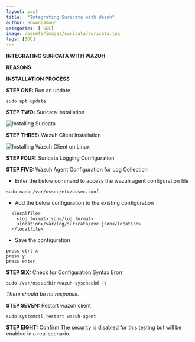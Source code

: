 ```yaml
---
layout: post
title:  "Integrating Suricata with Wazuh"
author: Snowdiamond
categories: [ SOC]
image: /assets/images/suricata/suricata.jpg
tags: [SOC]
---
```

**INTEGRATING SURICATA WITH WAZUH**

**REASONS**

**INSTALLATION PROCESS**

**STEP ONE:** Run an update

```
sudo apt update
```

**STEP TWO:** Suricata Installation

![Installing Suricata](https://cybernetsworks.github.io/Installing-suricata-on-ubuntu24/)

**STEP THREE:** Wazuh Client Installation

![Installing Wazuh Client on Linux](https://cybernetsworks.github.io/Installing-wazuh-agent-on-linux/)
 
**STEP FOUR:** Suricata Logging Configuration

**STEP FIVE:** Wazuh Agent Configuration for Log Collection

- Enter the below command to access the wazuh agent configuration file
```
sudo nano /var/ossec/etc/ossec.conf
```

- Add the below configuration to the existing configuration

```
  <localfile>
    <log_format>json</log_format>
    <location>/var/log/suricata/eve.json</location>
  </localfile>
```
- Save the configuration 
```
press ctrl x
press y
press enter
```

**STEP SIX:** Check for Configuration Syntax Erorr
```
sudo /var/ossec/bin/wazuh-syscheckd -t
```
*There should be no response.*

**STEP SEVEN:** Restart wazuh client

```
sudo systemctl restart wazuh-agent
```

**STEP EIGHT:** Confirm 
The security is disabled for this testing but will be enabled in a real scenario.
